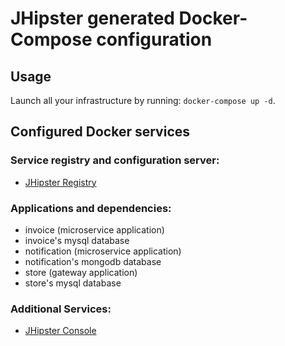 # JHipster generated Docker-Compose configuration

## Usage

Launch all your infrastructure by running: `docker-compose up -d`.

## Configured Docker services

### Service registry and configuration server:
- [JHipster Registry](http://localhost:8761)

### Applications and dependencies:
- invoice (microservice application)
- invoice's mysql database
- notification (microservice application)
- notification's mongodb database
- store (gateway application)
- store's mysql database

### Additional Services:

- [JHipster Console](http://localhost:5601)
